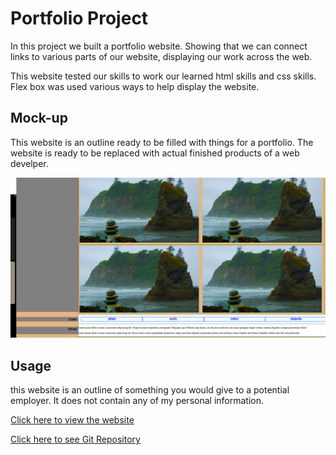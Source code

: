 # Portfolio Project

In this project we built a portfolio website. Showing that we can connect links to various parts of our website, displaying our work across the web. 

This website tested our skills to work our learned html skills and css skills. Flex box was used various ways to help display the website.

## Mock-up

This website is an outline ready to be filled with things for a portfolio. The website is ready to be replaced with actual finished products of a web develper.

![click here to view](./assets/images/Screenshot%202022-12-21%20at%209.19.25%20PM.png)


## Usage

this website is an outline of something you would give to a potential employer. It does not contain any of my personal information.

[Click here to view the website](https://odetothecode.github.io/Portfolio-Fun/)

[Click here to see Git Repository](https://github.com/OdeToTheCode/Portfolio-Fun)